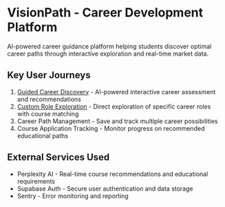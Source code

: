# VisionPath - Career Development Platform

AI-powered career guidance platform helping students discover optimal career paths through interactive exploration and real-time market data.

## Key User Journeys

1. [Guided Career Discovery](docs/journeys/guided-career-discovery.md) - AI-powered interactive career assessment and recommendations
2. [Custom Role Exploration](docs/journeys/custom-role-exploration.md) - Direct exploration of specific career roles with course matching
3. Career Path Management - Save and track multiple career possibilities
4. Course Application Tracking - Monitor progress on recommended educational paths

## External Services Used
- Perplexity AI - Real-time course recommendations and educational requirements
- Supabase Auth - Secure user authentication and data storage
- Sentry - Error monitoring and reporting